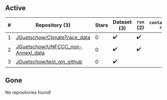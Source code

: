 ## Active
| # | Repository (3) | Stars | Dataset (3) | `run` (2) | `containers-run` |
| --- | --- | --- | --- | --- | --- |
| 1 | [JGuetschow/ClimateTrace_data](https://github.com/JGuetschow/ClimateTrace_data) | 0 | :heavy_check_mark: | :heavy_check_mark: |  |
| 2 | [JGuetschow/UNFCCC_non-AnnexI_data](https://github.com/JGuetschow/UNFCCC_non-AnnexI_data) | 0 | :heavy_check_mark: | :heavy_check_mark: |  |
| 3 | [JGuetschow/test_gin_github](https://github.com/JGuetschow/test_gin_github) | 0 | :heavy_check_mark: |  |  |

## Gone
No repositories found!
